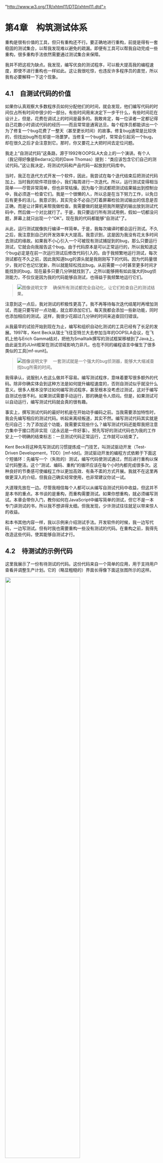 <?xml version="1.0" encoding="utf-8" standalone="no"?><!DOCTYPE html PUBLIC "-//W3C//DTD XHTML 1.1//EN"
  "http://www.w3.org/TR/xhtml11/DTD/xhtml11.dtd"><html xmlns="http://www.w3.org/1999/xhtml" style="font-size:1.333rem;"><head>
  <link href="../Styles/style0002.css" rel="stylesheet" type="text/css"/>

  <title></title>
</head><body>
  <div style="page-break-after:always"></div><h1 id="nav_point_92">第4章　构筑测试体系</h1>

  <p class="zw">重构是很有价值的工具，但只有重构还不行。要正确地进行重构，前提是得有一套稳固的测试集合，以帮我发现难以避免的疏漏。即便有工具可以帮我自动完成一些重构，很多重构手法依然需要通过测试集合来保障。</p>

  <p class="zw">我并不把这视为缺点。我发现，编写优良的测试程序，可以极大提高我的编程速度，即使不进行重构也一样如此。这让我很吃惊，也违反许多程序员的直觉，所以我有必要解释一下这个现象。</p>

  <h2 id="nav_point_93">4.1　自测试代码的价值</h2>

  <p class="zw">如果你认真观察大多数程序员如何分配他们的时间，就会发现，他们编写代码的时间仅占所有时间中很少的一部分。有些时间用来决定下一步干什么，有些时间花在设计上，但是，花费在调试上的时间是最多的。我敢肯定，每一位读者一定都记得自己花数小时调试代码的经历——而且常常是通宵达旦。每个程序员都能讲出一个为了修复一个bug花费了一整天（甚至更长时间）的故事。修复bug通常是比较快的，但找出bug所在却是一场噩梦。当修复一个bug时，常常会引起另一个bug，却在很久之后才会注意到它。那时，你又要花上大把时间去定位问题。</p>

  <p class="zw">我走上“自测试代码”这条路，源于1992年OOPSLA大会上的一个演讲。有个人（我记得好像是Bedarra公司的Dave Thomas）提到：“类应该包含它们自己的测试代码。”这让我决定，将测试代码和产品代码一起放到代码库中。</p>

  <p class="zw">当时，我正在迭代方式开发一个软件，因此，我尝试在每个迭代结束后把测试代码加上。当时我的软件项目很小，我们每周进行一次迭代。所以，运行测试变得相当简单——尽管非常简单，但也非常枯燥。因为每个测试都把测试结果输出到控制台中，我必须逐一检查它们。我是一个很懒的人，所以总是在当下努力工作，以免日后有更多的活儿。我意识到，其实完全不必自己盯着屏幕检验测试输出的信息是否正确，而是让计算机来帮我做检查。我需要做的就是把我所期望的输出放到测试代码中，然后做一个对比就行了。于是，我只要运行所有测试用例，假如一切都没问题，屏幕上就只出现一个“OK”。现在我的代码都能够“自测试”了。</p>

  <p class="zw">从此，运行测试就像执行编译一样简单。于是，我每次编译时都会运行测试。不久之后，我注意到自己的开发效率大大提高。我意识到，这是因为我没有花太多时间去测试的缘故。如果我不小心引入一个可被现有测试捕捉到的bug，那么只要运行测试，它就会向我报告这个bug。由于代码原本是可以正常运行的，所以我知道这个bug必定是在前一次运行测试后修改代码引入的。由于我频繁地运行测试，每次测试都在不久之前，因此我知道bug的源头就是我刚刚写下的代码。因为代码量很少，我对它也记忆犹新，所以就能轻松找出bug。从前需要一小时甚至更多时间才能找到的bug，现在最多只要几分钟就找到了。之所以能够拥有如此强大的bug侦测能力，不仅仅是因为我的代码能够自测试，也得益于我频繁地运行它们。</p>

  <blockquote>
    <p class="zw"><img alt="图像说明文字" src="../Images/image00280.jpeg"/> 　<span style="">确保所有测试都完全自动化，让它们检查自己的测试结果。</span></p>
  </blockquote>

  <p class="zw">注意到这一点后，我对测试的积极性更高了。我不再等待每次迭代结尾时再增加测试，而是只要写好一点功能，就立即添加它们。每天我都会添加一些新功能，同时也添加相应的测试。这样，我很少花超过几分钟的时间来追查回归错误。</p>

  <p class="zw">从我最早的试验开始到现在为止，编写和组织自动化测试的工具已经有了长足的发展。1997年，Kent Beck从瑞士飞往亚特兰大去参加当年的OOPSLA会议，在飞机上他与Erich Gamma结对，把他为Smalltalk撰写的测试框架移植到了Java上。由此诞生的JUnit框架在测试领域影响力非凡，也在不同的编程语言中催生了很多类似的工具[mf-xunit]。</p>

  <blockquote>
    <p class="zw"><img alt="图像说明文字" src="../Images/image00280.jpeg"/> 　<span style="">一套测试就是一个强大的bug侦测器，能够大大缩减查找bug所需的时间。</span></p>
  </blockquote>

  <p class="zw">我得承认，说服别人也这么做并不容易。编写测试程序，意味着要写很多额外的代码。除非你确实体会到这种方法是如何提升编程速度的，否则自测试似乎就没什么意义。很多人根本没学过如何编写测试程序，甚至根本没考虑过测试，这对于编写自测试也很不利。如果测试需要手动运行，那的确是令人烦闷。但是，如果测试可以自动运行，编写测试代码就会真的很有趣。</p>

  <p class="zw">事实上，撰写测试代码的最好时机是在开始动手编码之前。当我需要添加特性时，我会先编写相应的测试代码。听起来离经叛道，其实不然。编写测试代码其实就是在问自己：为了添加这个功能，我需要实现些什么？编写测试代码还能帮我把注意力集中于接口而非实现（这永远是一件好事）。预先写好的测试代码也为我的工作安上一个明确的结束标志：一旦测试代码正常运行，工作就可以结束了。</p>

  <p class="zw">Kent Beck将这种先写测试的习惯提炼成一门技艺，叫测试驱动开发（Test-Driven Development，TDD）[mf-tdd]。测试驱动开发的编程方式依赖于下面这个短循环：先编写一个（失败的）测试，编写代码使测试通过，然后进行重构以保证代码整洁。这个“测试、编码、重构”的循环应该在每个小时内都完成很多次。这种良好的节奏感可使编程工作以更加高效、有条不紊的方式开展。我就不在这里再做更深入的介绍，但我自己确实经常使用，也非常建议你试一试。</p>

  <p class="zw">大道理先放在一边。尽管我相信每个人都可以从编写自测试代码中收益，但这并不是本书的重点。本书谈的是重构，而重构需要测试。如果你想重构，就必须编写测试。本章会带你入门，教你如何在JavaScript中编写简单的测试，但它不是一本专门讲测试的书，所以我不想讲得太细。但我发现，少许测试往往就足以带来惊人的收益。</p>

  <p class="zw">和本书其他内容一样，我以示例来介绍测试手法。开发软件的时候，我一边写代码，一边写测试。但有时我也需要重构一些没有测试的代码。在重构之前，我得先改造这些代码，使其能够自测试才行。</p>

  <h2 id="nav_point_94">4.2　待测试的示例代码</h2>

  <p class="zw">这里我展示了一份有待测试的代码。这份代码来自一个简单的应用，用于支持用户查看并调整生产计划。它的（略显粗糙的）界面长得像下面这张图所示的这样。</p>

  <p class="图"><img alt="" src="../Images/image00283.jpeg" style="width: 70%" width="70%"/></p>

  <p class="zw">每个行省（province）都有一份生产计划，计划中包含需求量（demand）和采购价格（price）。每个行省都有一些生产商（producer），他们各自以不同的成本价（cost）供应一定数量的产品。界面上还会显示，当商家售出所有的商品时，他们可以获得的总收入（full revenue）。页面底部展示了该区域的产品缺额（需求量减去总产量）和总利润（profit）。用户可以在界面上修改需求量及采购价格，以及不同生产商的产量（production）和成本价，以观察缺额和总利润的变化。用户在界面上修改任何数值时，其他的数值都会同时得到更新。</p>

  <p class="zw">这里我展示了一个用户界面，是为了让你了解该应用的使用方式，但我只会聚焦于软件的业务逻辑部分，也就是那些计算利润和缺额的类，而非那些生成HTML或监听页面字段更新的代码。本章只是先带你走进自测试代码世界的大门，因而最好是从最简单的例子开始，也就是那些不涉及用户界面、持久化或外部服务交互的代码。这种隔离的思路其实在任何场景下都适用：一旦业务逻辑的部分开始变复杂，我就会把它与UI分离开，以便能更好地理解和测试它。</p>

  <p class="zw">这块业务逻辑代码涉及两个类：一个代表了单个生产商（<code>Producer</code>），另一个用来描述一个行省（<code>Province</code>）。<code>Province</code>类的构造函数接收一个JavaScript对象，这个对象的内容我们可以想象是由一个JSON文件提供的。</p>

  <p class="zw">下面的代码能从JSON文件中构造出一个行省对象。</p>

  <h5 class="sigil_not_in_toc">class Province...</h5>
  <pre class="代码无行号"><code>constructor(doc) {
　this._name = doc.name;
　this._producers = [];
　this._totalProduction = 0;
　this._demand = doc.demand;
　this._price = doc.price;
　doc.producers.forEach(d =&gt; this.addProducer(new Producer(this, d)));
}
addProducer(arg) {
　this._producers.push(arg);
　this._totalProduction += arg.production;
}</code></pre>

  <p class="zw">下面的函数会创建可用的JSON数据，我可以用它的返回值来构造一个行省对象，并拿这个对象来做测试。</p>

  <h5 class="sigil_not_in_toc">顶层作用域...</h5>
  <pre class="代码无行号"><code>function sampleProvinceData() {
　return {
　　name: "Asia",
　　producers: [
　　　{name: "Byzantium", cost: 10, production: 9},
　　　{name: "Attalia",   cost: 12, production: 10},
　　　{name: "Sinope",    cost: 10, production: 6},
　　],
　　demand: 30,
　　price: 20
　};
}</code></pre>

  <p class="zw">行省类中有许多设值函数和取值函数，它们用于获取各类数据的值。</p>

  <h5 class="sigil_not_in_toc">class Province...</h5>
  <pre class="代码无行号"><code>get name()    {return this._name;}
get producers() {return this._producers.slice();}
get totalProduction()    {return this._totalProduction;}
set totalProduction(arg) {this._totalProduction = arg;}
get demand()    {return this._demand;}
set demand(arg) {this._demand = parseInt(arg);}
get price()    {return this._price;}
set price(arg) {this._price = parseInt(arg);}</code></pre>

  <p class="zw">设值函数会被UI端调用，接收一个包含数值的字符串。我需要将它们转换成数值，以便在后续的计算中使用。</p>

  <p class="zw">代表生产商的<code>Producer</code>类则基本只是一个存放数据的容器。</p>

  <h5 class="sigil_not_in_toc">class Producer...</h5>
  <pre class="代码无行号"><code>constructor(aProvince, data) {
　this._province = aProvince;
　this._cost = data.cost;
　this._name = data.name;
　this._production = data.production || 0;
}
get name() {return this._name;}
get cost() {return this._cost;}
set cost(arg) {this._cost = parseInt(arg);}

get production() {return this._production;}
set production(amountStr) {
　const amount = parseInt(amountStr);
　const newProduction = Number.isNaN(amount) ? 0 : amount;
　this._province.totalProduction += newProduction - this._production;
　this._production = newProduction;
}</code></pre>

  <p class="zw">在设值函数<code>production</code>中更新派生数据的方式有点丑陋，每当看到这种代码，我便想通过重构帮它改头换面。但在重构之前，我必须记得先为它添加测试。</p>

  <p class="zw">缺额的计算逻辑也很简单。</p>

  <h5 class="sigil_not_in_toc">class Province...</h5>
  <pre class="代码无行号"><code>get shortfall() {
　return this._demand - this.totalProduction;
}</code></pre>

  <p class="zw">计算利润的逻辑则要相对复杂一些。</p>

  <h5 class="sigil_not_in_toc">class Province...</h5>
  <pre class="代码无行号"><code>get profit() {
　return this.demandValue - this.demandCost;
}
get demandCost() {
　let remainingDemand = this.demand;
　let result = 0;
　this.producers
　　.sort((a,b) =&gt; a.cost - b.cost)
　　.forEach(p =&gt; {
　　　const contribution = Math.min(remainingDemand, p.production);
　　　　remainingDemand -= contribution;
　　　　result += contribution * p.cost;
　　});
　return result;
}
get demandValue() {
　return this.satisfiedDemand * this.price;
}
get satisfiedDemand() {
　return Math.min(this._demand, this.totalProduction);
}</code></pre>

  <h2 id="nav_point_95">4.3　第一个测试</h2>

  <p class="zw">开始测试这份代码前，我需要一个测试框架。JavaScript世界里这样的框架有很多，这里我选用的是使用度和声誉都还不错的Mocha。我不打算全面讲解框架的使用，而只会用它写一些测试作为例子。看完之后，你应该能轻松地学会用别的框架来编写类似的测试。</p>

  <p class="zw">以下是为缺额计算过程编写的一个简单的测试：</p>
  <pre class="代码无行号"><code>describe('province', function() {
　it('shortfall', function() {
　　const asia = new Province(sampleProvinceData());
　　assert.equal(asia.shortfall, 5);
　});
});</code></pre>

  <p class="zw">Mocha框架组织测试代码的方式是将其分组，每一组下包含一套相关的测试。测试需要写在一个<code>it</code>块中。对于这个简单的例子，测试包含了两个步骤。第一步设置好一些测试夹具（fixture），也就是测试所需要的数据和对象等（就本例而言是一个加载好了的行省对象）；第二步则是验证测试夹具是否具备某些特征（就本例而言则是验证算出的缺额应该是期望的值）。</p>

  <blockquote>
    <p class="zw">不同开发者在<code>describe</code>和<code>it</code>块里撰写的描述信息各有不同。有的人会写一个描述性的句子解释测试的内容，也有人什么都不写，认为所谓描述性的句子跟注释一样，不外乎是重复代码已经表达的东西。我个人不喜欢多写，只要测试失败时足以识别出对应的测试就够了。</p>
  </blockquote>

  <p class="zw">如果我在NodeJS的控制台下运行这个测试，那么其输出看起来是这样：</p>
  <pre class="代码无行号"><code>''''''''''''''

  1 passing (61ms)</code></pre>

  <p class="zw">它的反馈极其简洁，只包含了已运行的测试数量以及测试通过的数量。</p>

  <p class="zw">当我为类似的既有代码编写测试时，发现一切正常工作固然是好，但我天然持怀疑精神。特别是有很多测试在运行时，我总会担心测试没有按我期望的方式检查结果，从而没法在实际出错的时候抓到bug。因此编写测试时，我想看到每个测试都至少失败一遍。我最爱的方式莫过于在代码中暂时引入一个错误，像这样：</p>

  <blockquote>
    <p class="zw"><img alt="图像说明文字" src="../Images/image00280.jpeg"/> 　<span style="">总是确保测试不该通过时真的会失败。</span></p>
  </blockquote>

  <h5 class="sigil_not_in_toc">class Province...</h5>
  <pre class="代码无行号"><code>get shortfall() {
　return this._demand - this.totalProduction * 2;
}</code></pre>

  <p class="zw">现在控制台的输出就有所改变了：</p>
  <pre class="代码无行号"><code>!

　0 passing (72ms)
　1 failing

1) province shortfall:
　 AssertionError: expected -20 to equal 5
　　at Context.&lt;anonymous&gt; (src/tester.js:10:12)</code></pre>

  <p class="zw">框架会报告哪个测试失败了，并给出失败的根本原因——这里是因为实际算出的值与期望的值不相符。于是我总算见到有什么东西失败了，并且还能马上看到是哪个测试失败，获得一些出错的线索（这个例子中，我还能确认这就是我引入的那个错误）。</p>

  <p class="zw">一个真实的系统可能拥有数千个测试。好的测试框架应该能帮我简单快速地运行这些测试，一旦出错，我能马上看到。尽管这种反馈非常简单，但对自测试代码来说却尤为重要。工作时我会非常频繁地运行测试，要么是检验新代码的进展，要么是检查重构过程是否出错。</p>

  <blockquote>
    <p class="zw"><img alt="图像说明文字" src="../Images/image00280.jpeg"/> 　<span style="">频繁地运行测试。对于你正在处理的代码，与其对应的测试至少每隔几分钟就要运行一次，每天至少运行一次所有的测试。</span></p>
  </blockquote>

  <p class="zw">Mocha框架允许使用不同的库（它称之为断言库）来验证测试的正确性。JavaScript世界的断言库，连在一起都可以绕地球一周了，当你读到这里时，可能有些仍然还没过时。我现在使用的库是Chai，它可以支持我编写不同类型的断言，比如“assert”风格的：</p>
  <pre class="代码无行号"><code>describe('province', function() { 
　it('shortfall', function() {
　　const asia = new Province(sampleProvinceData());
　　assert.equal(asia.shortfall, 5);
　});
});</code></pre>

  <p class="zw">或者是“expect”风格的：</p>
  <pre class="代码无行号"><code>describe('province', function() {
　it('shortfall', function() {
　　const asia = new Province(sampleProvinceData());
　　expect(asia.shortfall).equal(5);
　});
});</code></pre>

  <p class="zw">一般来讲我更倾向于使用assert风格的断言，但使用JavaScript时我倒是更常使用expect的风格。</p>

  <p class="zw">环境不同，运行测试的方式也不同。使用Java编程时，我使用IDE的图形化测试运行界面。它有一个进度条，所有测试都通过时就会显示绿色；只要有任何测试失败，它就会变成红色。我的同事们经常使用“绿色条”和“红色条”来指代测试的状态。我可能会讲“看到红条时永远不许进行重构”，意思是：测试集合中还有失败的测试时就不应该先去重构。有时我也会讲“回退到绿条”，表示你应该撤销最近一次更改，将测试恢复到上一次全部通过的状态（通常是切回到版本控制的最近一次提交点）。</p>

  <p class="zw">图形化测试界面的确很棒，但并不是必需的。我通常会在Emacs中配置一个运行测试的快捷键，然后在编译窗口中观察纯文本的反馈。要点在于，我必须能快速地知道测试是否全部都通过了。</p>

  <h2 id="nav_point_96">4.4　再添加一个测试</h2>

  <p class="zw">现在，我将继续添加更多测试。我遵循的风格是：观察被测试类应该做的所有事情，然后对这个类的每个行为进行测试，包括各种可能使它发生异常的边界条件。这不同于某些程序员提倡的“测试所有<code>public</code>函数”的风格。记住，测试应该是一种风险驱动的行为，我测试的目标是希望找出现在或未来可能出现的bug。所以我不会去测试那些仅仅读或写一个字段的访问函数，因为它们太简单了，不太可能出错。</p>

  <p class="zw">这一点很重要，因为如果尝试撰写过多测试，结果往往反而导致测试不充分。事实上，即使我只做一点点测试，也从中获益良多。测试的重点应该是那些我最担心出错的部分，这样就能从测试工作中得到最大利益。</p>

  <p class="zw">接下来，我的目光落到了代码的另一个主要输出上，也就是总利润的计算。我同样可以在一开始的测试夹具上，对总利润做一个基本的测试。</p>

  <blockquote>
    <p class="zw"><img alt="图像说明文字" src="../Images/image00280.jpeg"/> 　<span style="">编写未臻完善的测试并经常运行，好过对完美测试的无尽等待。</span></p>
  </blockquote>
  <pre class="代码无行号"><code>describe('province', function() {
　it('shortfall', function() {
　　const asia = new Province(sampleProvinceData());
　　expect(asia.shortfall).equal(5);
　});
　it('profit', function() {
　　const asia = new Province(sampleProvinceData());
　　expect(asia.profit).equal(230);
　});
});</code></pre>

  <p class="zw">这是最终写出来的测试，但我是怎么写出它来的呢？首先我随便给测试的期望值写了一个数，然后运行测试，将程序产生的实际值（<code>230</code>）填回去。当然，我也可以自己手动计算，不过，既然现在的代码是能正常运行的，我就选择暂时相信它。测试可以正常工作后，我又故技重施，在利润的计算过程插入一个假的乘以2逻辑来破坏测试。如我所料，测试会失败，这时我才满意地将插入的假逻辑恢复过来。这个模式是我为既有代码添加测试时最常用的方法：先随便填写一个期望值，再用程序产生的真实值来替换它，然后引入一个错误，最后恢复错误。</p>

  <p class="zw">这个测试随即产生了一些重复代码——它们都在第一行里初始化了同一个测试夹具。正如我对一般的重复代码抱持怀疑，测试代码中的重复同样令我心生疑惑，因此我要试着将它们提到一处公共的地方，以此来消灭重复。一种方案就是把常量提取到外层作用域里。</p>
  <pre class="代码无行号"><code>describe('province', function() {
　const asia = new Province(sampleProvinceData()); // DON'T DO THIS
　it('shortfall', function() {
　　expect(asia.shortfall).equal(5);
　});
　it('profit', function() {
　　expect(asia.profit).equal(230);
　});
});</code></pre>

  <p class="zw">但正如代码注释所说的，我从不这样做。这样做的确能解决一时的问题，但共享测试夹具会使测试间产生交互，这是滋生bug的温床——还是你写测试时能遇见的最恶心的bug之一。使用了JavaScript中的<code>const</code>关键字只表明<code>asia</code>的引用不可修改，不表明对象的内容也不可修改。如果未来有一个测试改变了这个共享对象，测试就可能时不时失败，因为测试之间会通过共享夹具产生交互，而测试的结果就会受测试运行次序的影响。测试结果的这种不确定性，往往使你陷入漫长而又艰难的调试，严重时甚至可能令你对测试体系的信心产生动摇。因此，我比较推荐采取下面的做法：</p>
  <pre class="代码无行号"><code>describe('province', function() {
　let asia;
　beforeEach(function() {
　　asia = new Province(sampleProvinceData());
　});
　it('shortfall', function() {
　　expect(asia.shortfall).equal(5);
　});
　it('profit', function() {
　　expect(asia.profit).equal(230);
　});
});</code></pre>

  <p class="zw"><code>beforeEach</code>子句会在每个测试之前运行一遍，将<code>asia</code>变量清空，每次都给它赋一个新的值。这样我就能在每个测试开始前，为它们各自构建一套新的测试夹具，这保证了测试的独立性，避免了可能带来麻烦的不确定性。</p>

  <p class="zw">对于这样的建议，有人可能会担心，每次创建一个崭新的测试夹具会拖慢测试的运行速度。大多数时候，时间上的差别几乎无法察觉。如果运行速度真的成为问题，我也可以考虑共享测试夹具，但这样我就得非常小心，确保没有测试会去更改它。如果我能够确定测试夹具是百分之百不可变的，那么也可以共享它。但我的本能反应还是要使用独立的测试夹具，可能因为我过去尝过了太多共享测试夹具带来的苦果。</p>

  <p class="zw">既然我在<code>beforeEach</code>里运行的代码会对每个测试生效，那么为何不直接把它挪到每个<code>it</code>块里呢？让所有测试共享一段测试夹具代码的原因，是为了使我对公用的夹具代码感到熟悉，从而将眼光聚焦于每个测试的不同之处。<code>beforeEach</code>块旨在告诉读者，我使用了同一套标准夹具。你可以接着阅读<code>describe</code>块里的所有测试，并知道它们都是基于同样的数据展开测试的。</p>

  <h2 id="nav_point_97">4.5　修改测试夹具</h2>

  <p class="zw">加载完测试夹具后，我编写了一些测试来探查它的一些特性。但在实际应用中，该夹具可能会被频繁更新，因为用户可能在界面上修改数值。</p>

  <p class="zw">大多数更新都是通过设值函数完成的，我一般也不会测试这些方法，因为它们不太可能出什么bug。不过<code>Producer</code>类中的产量（production）字段，其设值函数行为比较复杂，我觉得它倒是值得一测。</p>

  <h5 class="sigil_not_in_toc">describe('province'...</h5>
  <pre class="代码无行号"><code>it('change production', function() {
　　asia.producers[0].production = 20;
　　expect(asia.shortfall).equal(-6);
　　expect(asia.profit).equal(292);
});</code></pre>

  <p class="zw">这是一个常见的测试模式。我拿到<code>beforeEach</code><strong>配置</strong>好的初始标准夹具，然后对该夹具进行必要的<strong>检查</strong>，最后<strong>验证</strong>它是否表现出我期望的行为。如果你读过测试相关的资料，就会经常听到各种类似的术语，比如配置-检查-验证（setup-exercise-verify）、given-when-then或者准备-行为-断言（arrange-act-assert）等。有时你能在一个测试里见到所有的步骤，有时那些早期的公用阶段会被提到一些标准的配置步骤里，诸如<code>beforeEach</code>等。</p>

  <blockquote>
    <p class="zw">（其实还有第四个阶段，只是不那么明显，一般很少提及，那就是<strong>拆除阶段</strong>。此阶段可将测试夹具移除，以确保不同测试之间不会产生交互。因为我是在<code>beforeEach</code>中配置好数据的，所以测试框架会默认在不同的测试间将我的测试夹具移除，相当于我自动享受了拆除阶段带来的便利。多数测试文献的作者对拆除阶段一笔带过，这可以理解，因为多数时候我们可以忽略它。但有时因为创建缓慢等原因，我们会在不同的测试间共享测试夹具，此时，显式地声明一个拆除操作就是很重要的。）</p>
  </blockquote>

  <p class="zw">在这个测试中，我在一个<code>it</code>语句里验证了两个不同的特性。作为一个基本规则，一个<code>it</code>语句中最好只有一个验证语句，否则测试可能在进行第一个验证时就失败，这通常会掩盖一些重要的错误信息，不利于你了解测试失败的原因。不过，在上面的场景中，我觉得两个断言本身关系非常紧密，写在同一个测试中问题不大。如果稍后需要将它们分离到不同的<code>it</code>语句中，我可以到时再做。</p>

  <h2 id="nav_point_98">4.6　探测边界条件</h2>

  <p class="zw">到目前为止我的测试都聚焦于正常的行为上，这通常也被称为“正常路径”（happy path），它指的是一切工作正常、用户使用方式也最符合规范的那种场景。同时，把测试推到这些条件的边界处也是不错的实践，这可以检查操作出错时软件的表现。</p>

  <p class="zw">无论何时，当我拿到一个集合（比如说此例中的生产商集合）时，我总想看看集合为空时会发生什么。</p>
  <pre class="代码无行号"><code>describe('no producers', function() {
　let noProducers;
　beforeEach(function() {
　　const data = {
　　　name: "No proudcers",
　　　producers: [], 
　　　demand: 30,
　　　price: 20
　　};
　　noProducers = new Province(data);
　});
　it('shortfall', function() {
　　expect(noProducers.shortfall).equal(30);
　});
　it('profit', function() {
　　expect(noProducers.profit).equal(0);
　});</code></pre>

  <p class="zw">如果拿到的是数值类型，<code>0</code>会是不错的边界条件：</p>

  <h5 class="sigil_not_in_toc">describe('province'...</h5>
  <pre class="代码无行号"><code>it('zero demand', function() {
　asia.demand = 0;
　　expect(asia.shortfall).equal(-25);
　　expect(asia.profit).equal(0);
　});</code></pre>

  <p class="zw">负值同样值得一试：</p>

  <h5 class="sigil_not_in_toc">describe('province'...</h5>
  <pre class="代码无行号"><code>it('negative demand', function() {
　asia.demand = -1;
　expect(asia.shortfall).equal(-26);
　expect(asia.profit).equal(-10);
});</code></pre>

  <p class="zw">测试到这里，我不禁有一个想法：对于这个业务领域来讲，提供一个负的需求值，并算出一个负的利润值意义何在？最小的需求量不应该是0吗？或许，设值方法需要对负值有些不同的行为，比如抛出错误，或总是将值设置为0。这些问题都很好，编写这样的测试能帮助我思考代码本应如何应对边界场景。</p>

  <p class="zw">设值函数接收的字符串是从UI上的字段读来的，它已经被限制为只能填入数字，但仍然有可能是空字符串，因此同样需要测试来保证代码对空字符串的处理方式符合我的期望。</p>

  <blockquote>
    <p class="zw"><img alt="图像说明文字" src="../Images/image00280.jpeg"/> 　<span style="">考虑可能出错的边界条件，把测试火力集中在那儿。</span></p>
  </blockquote>

  <h5 class="sigil_not_in_toc">describe('province'...</h5>
  <pre class="代码无行号"><code>it('empty string demand', function() {
　asia.demand = "";
　expect(asia.shortfall).NaN;
　expect(asia.profit).NaN;
});</code></pre>

  <p class="zw">可以看到，我在这里扮演“程序公敌”的角色。我积极思考如何破坏代码。我发现这种思维能够提高生产力，并且很有趣——它纵容了我内心中比较促狭的那一部分。</p>

  <p class="zw">这个测试结果很有意思：</p>
  <pre class="代码无行号"><code>describe('string for producers', function() {
　it('', function() {
　　const data = {
　　　name: "String producers",
　　　producers: "",
　　　demand: 30,
　　　price: 20
　　};
　　const prov = new Province(data);
　　expect(prov.shortfall).equal(0);
　});</code></pre>

  <p class="zw">它并不是抛出一个简单的错误说缺额的值不为0。控制台的报错输出实际如下：</p>
  <pre class="代码无行号"><code>'''''''''!

　9 passing (74ms)
　1 failing

　1) string for producers :
　　 TypeError: doc.producers.forEach is not a function 
　　　 at new Province (src/main.js:22:19)
　　　 at Context.&lt;anonymous&gt; (src/tester.js:86:18)</code></pre>

  <p class="zw">Mocha把这也当作测试失败（failure），但多数测试框架会把它当作一个错误（error），并与正常的测试失败区分开。“失败”指的是在验证阶段中，实际值与验证语句提供的期望值不相等；而这里的“错误”则是另一码事，它是在更早的阶段前抛出的异常（这里是在配置阶段）。它更像代码的作者没有预料到的一种异常场景，因此我们不幸地得到了每个JavaScript程序员都很熟悉的错误（“<code>...is not a function</code>”）。</p>

  <p class="zw">那么代码应该如何处理这种场景呢？一种思路是，对错误进行处理并给出更好的出错响应，比如说抛出更有意义的错误信息，或是直接将<code>producers</code>字段设置为一个空数组（最好还能再记录一行日志信息）。但维持现状不做处理也说得通，也许该输入对象是由可信的数据源提供的，比如同个代码库的另一部分。在同一代码库的不同模块之间加入太多的检查往往会导致重复的验证代码，它带来的好处通常不抵害处，特别是你添加的验证可能在其他地方早已做过。但如果该输入对象是由一个外部服务所提供，比如一个返回JSON数据的请求，那么校验和测试就显得必要了。不论如何，为边界条件添加测试总能引发这样的思考。</p>

  <p class="zw">如果这样的测试是在重构前写出的，那么我很可能还会删掉它。重构应该保证可观测的行为不发生改变，而类似的错误已经超越可观测的范畴。删掉这条测试，我就不用担心重构过程改变了代码对这个边界条件的处理方式。</p>

  <blockquote>
    <p class="zw">如果这个错误会导致脏数据在应用中到处传递，或是产生一些很难调试的失败，我可能会用<span style="">引入断言（302）</span>手法，使代码不满足预设条件时快速失败。我不会为这样的失败断言添加测试，它们本身就是一种测试的形式。</p>
  </blockquote>

  <p class="zw">什么时候应该停下来？我相信这样的话你已经听过很多次：“任何测试都不能证明一个程序没有bug。”确实如此，但这并不影响“测试可以提高编程速度”。我曾经见过好几种测试规则建议，其目的都是保证你能够测试所有情况的一切组合。这些东西值得一看，但是别让它们影响你。当测试数量达到一定程度之后，继续增加测试带来的边际效用会递减；如果试图编写太多测试，你也可能因为工作量太大而气馁，最后什么都写不成。你应该把测试集中在可能出错的地方。观察代码，看哪儿变得复杂；观察函数，思考哪些地方可能出错。是的，你的测试不可能找出所有bug，但一旦进行重构，你可以更好地理解整个程序，从而找到更多bug。虽然在开始重构之前我会确保有一个测试套件存在，但前进途中我总会加入更多测试。</p>

  <blockquote>
    <p class="zw"><img alt="图像说明文字" src="../Images/image00280.jpeg"/> 　<span style="">不要因为测试无法捕捉所有的bug就不写测试，因为测试的确可以捕捉到大多数bug。</span></p>
  </blockquote>

  <h2 id="nav_point_99">4.7　测试远不止如此</h2>

  <p class="zw">本章我想讨论的东西到这里就差不多了，毕竟这是一本关于重构而不是测试的书。但测试本身是一个很重要的话题，它既是重构所必要的基础保障，本身也是一个有价值的工具。自本书第1版以来，我很高兴看到重构作为一项编程实践在逐步发展，但我更高兴见到业界对测试的态度也在发生转变。之前，测试更多被认为是另一个独立的（所需专业技能也较少的）团队的责任，但现在它愈发成为任何一个软件开发者所必备的技能。如今一个架构的好坏，很大程度要取决于它的可测试性，这是一个好的行业趋势。</p>

  <p class="zw">这里我展示的测试都属于单元测试，它们负责测试一块小的代码单元，运行足够快速。它们是自测试代码的支柱，是一个系统中占绝大多数的测试类型。同时也有其他种类的测试存在，有的专注于组件之间的集成，有的会检验软件跨越几个层级的运行结果，有的用于查找性能问题，不一而足。（而且，同行们对于如何归类测试的争论，恐怕比繁多的测试种类本身还要多。）</p>

  <p class="zw">与编程的许多方面类似，测试也是一种迭代式的活动。除非你技能非常纯熟，或者非常幸运，否则你很难第一次就把测试写对。我发觉我持续地在测试集上工作，就与我在主代码库上的工作一样多。很自然，这意味着我在增加新特性时也要同时添加测试，有时还需要回顾已有的测试：它们足够清晰吗？我需要重构它们，以帮助我更好地理解吗？我拥有的测试是有价值的吗？一个值得养成的好习惯是，每当你遇见一个bug，先写一个测试来清楚地复现它。仅当测试通过时，才视为bug修完。只要测试存在一天，我就知道这个错误永远不会再复现。这个bug和对应的测试也会提醒我思考：测试集里是否还有这样不被阳光照耀到的犄角旮旯？</p>

  <p class="zw">一个常见的问题是，“要写多少测试才算足够？”这个问题没有很好的衡量标准。有些人拥护以测试覆盖率[mf-tc]作为指标，但测试覆盖率的分析只能识别出那些未被测试覆盖到的代码，而不能用来衡量一个测试集的质量高低。</p>

  <blockquote>
    <p class="zw"><img alt="图像说明文字" src="../Images/image00280.jpeg"/> 　<span style="">每当你收到bug报告，请先写一个单元测试来暴露这个bug。</span></p>
  </blockquote>

  <p class="zw">一个测试集是否足够好，最好的衡量标准其实是主观的，请你试问自己：如果有人在代码里引入了一个缺陷，你有多大的自信它能被测试集揪出来？这种信心难以被定量分析，盲目自信不应该被计算在内，但自测试代码的全部目标，就是要帮你获得此种信心。如果我重构完代码，看见全部变绿的测试就可以十分自信没有引入额外的bug，这样，我就可以高兴地说，我已经有了一套足够好的测试。</p>

  <p class="zw">测试同样可能过犹不及。测试写得太多的一个征兆是，相比要改的代码，我在改动测试上花费了更多的时间——并且我能感到测试就在拖慢我。不过尽管过度测试时有发生，相比测试不足的情况还是稀少得多。</p>

  <p class="zw"><br style="page-break-after:always"/><div style="page-break-after:always"></div></p>
</body></html>